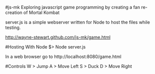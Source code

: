 #js-mk
Exploring javascript game programming by creating a fan re-creation of Mortal Kombat

server.js is a simple webserver written for Node to host the files while testing.

http://wayne-stewart.github.com/js-mk/game.html

#Hosting With Node
$> Node server.js

In a web browser go to http://localhost:8080/game.html

#Controls
W > Jump
A > Move Left
S > Duck
D > Move Right